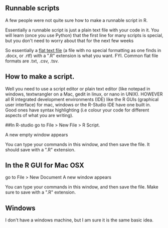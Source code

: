 ## Runnable scripts
A few people were not quite sure how to make a runnable script in R.

Essentially a runnable script is just a plain text file with your code in it. You will learn (once you use Python) that the first line for many scripts is special, but you don't need to worry about that for the next few weeks

So essentially a [flat text file](http://searchsqlserver.techtarget.com/definition/flat-file) (a file with no special formatting as one finds in .docx, or .rtf) with a ".R" extension is what you want. FYI. Common flat file formats are .txt, .csv, .tsv.

## How to make a script. 
Well you need to use a script editor or plain text editor (like notepad in windows, textwrangler on a Mac, gedit in linux, or nano in UNIX). HOWEVER all R integrated development environments (IDE) like the R GUIs (graphical user interface) for mac, windows or the R-Studio IDE have one built in. Good ones have syntax highlighting (i.e colour your code for different aspects of what you are writing).

##In R-studio
go to File > New File > R Script.

A new empty window appears

You can type your commands in this window, and then save the file. It should save with a ".R" extension.


## In the R GUI for Mac OSX
go to File > New Document
A new window appears

You can type your commands in this window, and then save the file. Make sure to save with a ".R" extension.

## Windows

 I don't have a windows machine, but I am sure it is the same basic idea.
